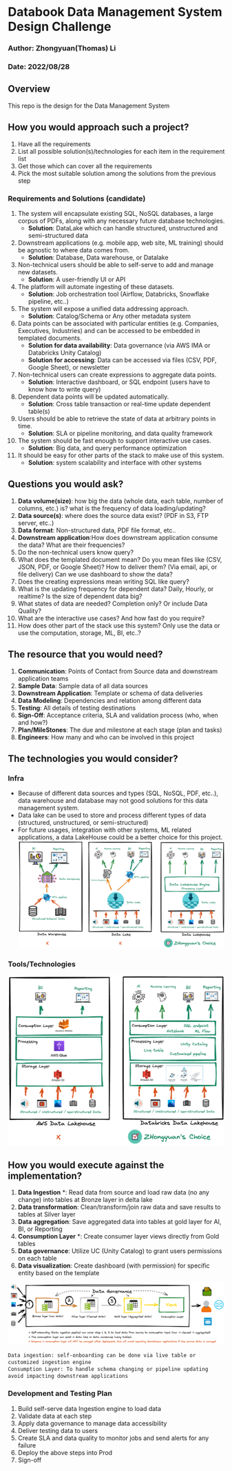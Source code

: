 # Databook Data Management System Design Challenge
### Author: Zhongyuan(Thomas) Li
### Date: 2022/08/28

## Overview
This repo is the design for the Data Management System


## How you would approach such a project?
1. Have all the requirements
2. List all possible solution(s)/technologies for each item in the requirement list
3. Get those which can cover all the requirements
4. Pick the most suitable solution among the solutions from the previous step

### Requirements and Solutions (candidate)
1. The system will encapsulate existing SQL, NoSQL databases, a large corpus of PDFs, along with any necessary future database technologies.
   - **Solution**: DataLake which can handle structured, unstructured and semi-structured data
2. Downstream applications (e.g. mobile app, web site, ML training) should be agnostic to where data comes from.
   - **Solution**: Database, Data warehouse, or Datalake
3. Non-technical users should be able to self-serve to add and manage new datasets.
   - **Solution**: A user-friendly UI or API 
4. The platform will automate ingesting of these datasets.
   - **Solution**: Job orchestration tool (Airflow, Databricks, Snowflake pipeline, etc..)
5. The system will expose a unified data addressing approach.
   - **Solution**: Catalog/Schema or Any other metadata system
6. Data points can be associated with particular entities (e.g. Companies, Executives, Industries) and can be accessed to be embedded in templated documents.
   - **Solution for data availability**: Data governance (via AWS IMA or Databricks Unity Catalog)
   - **Solution for accessing**: Data can be accessed via files (CSV, PDF, Google Sheet), or newsletter
7. Non-technical users can create expressions to aggregate data points.
   - **Solution**: Interactive dashboard, or SQL endpoint (users have to know how to write query)
8. Dependent data points will be updated automatically.
   - **Solution**: Cross table transaction or real-time update dependent table(s)
9. Users should be able to retrieve the state of data at arbitrary points in time.
   - **Solution**: SLA or pipeline monitoring, and data quality framework
10. The system should be fast enough to support interactive use cases.
    - **Solution**: Big data, and query performance optimization
11. It should be easy for other parts of the stack to make use of this system.
    - **Solution**: system scalability and interface with other systems

## Questions you would ask?
1. **Data volume(size)**: how big the data (whole data, each table, number of columns, etc.) is? what is the frequency of data loading/updating?
2. **Data source(s)**: where does the source data exist? (PDF in S3, FTP server, etc..)
3. **Data format**: Non-structured data, PDF file format, etc..
4. **Downstream application**:How does downstream application consume the data? What are their frequencies?
5. Do the non-technical users know query?
6. What does the templated document mean? Do you mean files like (CSV, JSON, PDF, or Google Sheet)? How to deliver them? (Via email, api, or file delivery) Can we use dashboard to show the data?
7. Does the creating expressions mean writing SQL like query? 
8. What is the updating frequency for dependent data? Daily, Hourly, or realtime? Is the size of dependent data big?
9. What states of data are needed? Completion only? Or include Data Quality? 
10. What are the interactive use cases? And how fast do you require? 
11. How does other part of the stack use this system? Only use the data or use the computation, storage, ML, BI, etc..?

## The resource that you would need?
1. **Communication**: Points of Contact from Source data and downstream application teams
2. **Sample Data**: Sample data of all data sources
3. **Downstream Application**: Template or schema of data deliveries
4. **Data Modeling**: Dependencies and relation among different data
5. **Testing**: All details of testing destinations
6. **Sign-Off**: Acceptance criteria, SLA and validation process (who, when and how?)
7. **Plan/MileStones**: The due and milestone at each stage (plan and tasks)
8. **Engineers**: How many and who can be involved in this project

## The technologies you would consider?
### Infra
   - Because of different data sources and types (SQL, NoSQL, PDF, etc..), data warehouse and database may not good solutions for this data management system.
   - Data lake can be used to store and process different types of data (structured, unstructured, or semi-structured)
   - For future usages, integration with other systems, ML related applications, a data LakeHouse could be a better choice for this project. 
![Screenshot](infra.png)

### Tools/Technologies
![Screenshot](datalakehouse.png)


## How you would execute against the implementation?
1. **Data Ingestion** *: Read data from source and load raw data (no any change) into tables at Bronze layer in delta lake
2. **Data transformation**: Clean/transform/join raw data and save results to tables at Silver layer
3. **Data aggregation**: Save aggregated data into tables at gold layer for AI, BI, or Reporting
4. **Consumption Layer** *: Create consumer layer views directly from Gold tables
5. **Data governance**: Utilize UC (Unity Catalog) to grant users permissions on each table
6. **Data visualization**: Create dashboard (with permission) for specific entity based on the template

![Screenshot](tablelayers.png)


````commandline
Data ingestion: self-onboarding can be done via live table or customized ingestion engine
Consumption Layer: To handle schema changing or pipeline updating avoid impacting downstream applications 
````
### Development and Testing Plan
1. Build self-serve data Ingestion engine to load data
2. Validate data at each step
3. Apply data governance to manage data accessibility
4. Deliver testing data to users
5. Create SLA and data quality to monitor jobs and send alerts for any failure
6. Deploy the above steps into Prod
7. Sign-off
